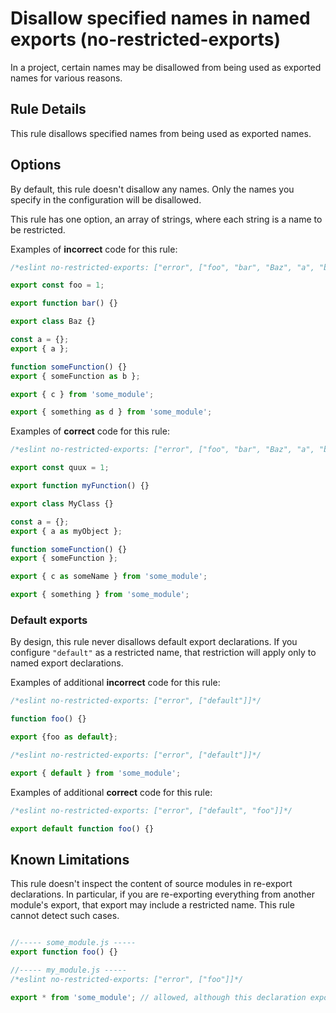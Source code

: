 # Disallow specified names in named exports (no-restricted-exports)

In a project, certain names may be disallowed from being used as exported names for various reasons.

## Rule Details

This rule disallows specified names from being used as exported names.

## Options

By default, this rule doesn't disallow any names. Only the names you specify in the configuration will be disallowed.

This rule has one option, an array of strings, where each string is a name to be restricted.

Examples of **incorrect** code for this rule:

```js
/*eslint no-restricted-exports: ["error", ["foo", "bar", "Baz", "a", "b", "c", "d"]]*/

export const foo = 1;

export function bar() {}

export class Baz {}

const a = {};
export { a };

function someFunction() {}
export { someFunction as b };

export { c } from 'some_module';

export { something as d } from 'some_module';
```

Examples of **correct** code for this rule:

```js
/*eslint no-restricted-exports: ["error", ["foo", "bar", "Baz", "a", "b", "c", "d"]]*/

export const quux = 1;

export function myFunction() {}

export class MyClass {}

const a = {};
export { a as myObject };

function someFunction() {}
export { someFunction };

export { c as someName } from 'some_module';

export { something } from 'some_module';
```

### Default exports

By design, this rule never disallows default export declarations. If you configure `"default"` as a restricted name, that restriction will apply only to named export declarations.

Examples of additional **incorrect** code for this rule:

```js
/*eslint no-restricted-exports: ["error", ["default"]]*/

function foo() {}

export {foo as default};
```

```js
/*eslint no-restricted-exports: ["error", ["default"]]*/

export { default } from 'some_module';
```

Examples of additional **correct** code for this rule:

```js
/*eslint no-restricted-exports: ["error", ["default", "foo"]]*/

export default function foo() {}
```

## Known Limitations

This rule doesn't inspect the content of source modules in re-export declarations. In particular, if you are re-exporting everything from another module's export, that export may include a restricted name. This rule cannot detect such cases.

```js

//----- some_module.js -----
export function foo() {}

//----- my_module.js -----
/*eslint no-restricted-exports: ["error", ["foo"]]*/

export * from 'some_module'; // allowed, although this declaration exports "foo" from my_module
```

